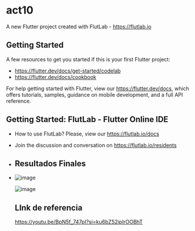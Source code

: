 # act10

A new Flutter project created with FlutLab - https://flutlab.io

## Getting Started

A few resources to get you started if this is your first Flutter project:

- https://flutter.dev/docs/get-started/codelab
- https://flutter.dev/docs/cookbook

For help getting started with Flutter, view our
https://flutter.dev/docs, which offers tutorials,
samples, guidance on mobile development, and a full API reference.

## Getting Started: FlutLab - Flutter Online IDE

- How to use FlutLab? Please, view our https://flutlab.io/docs
- Join the discussion and conversation on https://flutlab.io/residents

- ## Resultados Finales

- ![image](https://github.com/SUPaezRivas/act10-paez0524/assets/143548332/5be7e150-8d46-4f9c-b1e3-f4343d7aa556)

  ![image](https://github.com/SUPaezRivas/act10-paez0524/assets/143548332/3e25c737-9821-47e0-9a9a-352f90b9ea76)

  ## LInk de referencia

  https://youtu.be/BpN5f_747pI?si=ku6bZ52ipIrOOBhT


